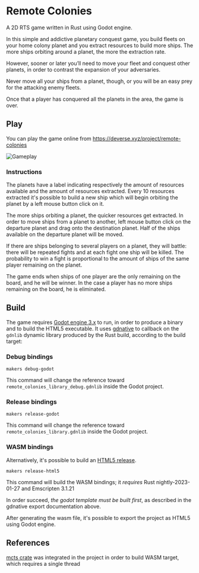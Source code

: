 Remote Colonies
===============

A 2D RTS game written in Rust using Godot engine.

In this simple and addictive planetary conquest game, you build fleets on your home colony planet and you extract resources to build more ships. The more ships orbiting around a planet, the more the extraction rate.

However, sooner or later you’ll need to move your fleet and conquest other planets, in order to contrast the expansion of your adversaries.

Never move all your ships from a planet, though, or you will be an easy prey for the attacking enemy fleets.

Once that a player has conquered all the planets in the area, the game is over.

## Play 

You can play the game online from https://deverse.xyz/project/remote-colonies

![Gameplay](https://i.ibb.co/B2fDw58/remote-colonies.gif "Gameplay")


### Instructions

The planets have a label indicating respectively the amount of resources available and the amount of resources extracted.
Every 10 resources extracted it's possible to build a new ship which will begin orbiting the planet by a left mouse button click on it.

The more ships orbiting a planet, the quicker resources get extracted. In order to move ships from a planet to another, left mouse button click on the departure planet and drag onto the destination planet.
Half of the ships available on the departure planet will be moved.

If there are ships belonging to several players on a planet, they will battle: there will be repeated fights and at each fight one ship will be killed. The probability to win a fight is proportional to the amount of ships of the same player remaining on the planet.

The game ends when ships of one player are the only remaining on the board, and he will be winner. In the case a player has no more ships remaining on the board, he is eliminated.

## Build

The game requires [Godot engine 3.x](https://godotengine.org/download/3.x/) to run, in order to produce a binary and to build the HTML5 executable. 
It uses [gdnative](https://docs.godotengine.org/it/stable/tutorials/scripting/gdnative/what_is_gdnative.html) to callback on the `gdnlib` dynamic library produced by the Rust build, according to the build target:

### Debug bindings

```shell
makers debug-godot
```

This command will change the reference toward `remote_colonies_library_debug.gdnlib` inside the Godot project.

### Release bindings

```shell
makers release-godot
```

This command will change the reference toward `remote_colonies_library.gdnlib` inside the Godot project.

### WASM bindings

Alternatively, it's possible to build an [HTML5 release](https://godot-rust.github.io/book/gdnative/export/html5.html).

```shell
makers release-html5
```

This command will build the WASM bindings; it *requires* Rust nightly-2023-01-27 and Emscripten 3.1.21 

In order succeed, *the godot template must be built first*, as described in the gdnative export documentation above.

After generating the wasm file, it's possible to export the project as HTML5 using Godot engine.

## References

[mcts crate](https://docs.rs/mcts) was integrated in the project in order to build WASM target, which requires a single thread